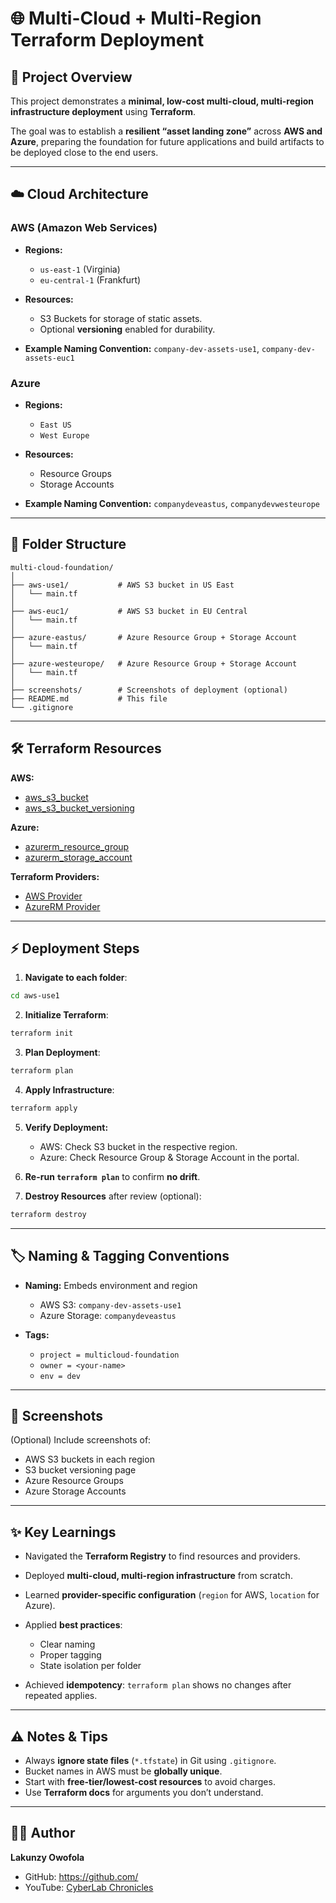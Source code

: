 # 🌐 Multi-Cloud + Multi-Region Terraform Deployment

## 🚀 Project Overview

This project demonstrates a **minimal, low-cost multi-cloud, multi-region infrastructure deployment** using **Terraform**.

The goal was to establish a **resilient “asset landing zone”** across **AWS and Azure**, preparing the foundation for future applications and build artifacts to be deployed close to the end users.

---

## ☁️ Cloud Architecture

### AWS (Amazon Web Services)

* **Regions:**

  * `us-east-1` (Virginia)
  * `eu-central-1` (Frankfurt)
* **Resources:**

  * S3 Buckets for storage of static assets.
  * Optional **versioning** enabled for durability.
* **Example Naming Convention:** `company-dev-assets-use1`, `company-dev-assets-euc1`

### Azure

* **Regions:**

  * `East US`
  * `West Europe`
* **Resources:**

  * Resource Groups
  * Storage Accounts
* **Example Naming Convention:** `companydeveastus`, `companydevwesteurope`

---

## 📂 Folder Structure

```
multi-cloud-foundation/
│
├── aws-use1/           # AWS S3 bucket in US East
│   └── main.tf
│
├── aws-euc1/           # AWS S3 bucket in EU Central
│   └── main.tf
│
├── azure-eastus/       # Azure Resource Group + Storage Account
│   └── main.tf
│
├── azure-westeurope/   # Azure Resource Group + Storage Account
│   └── main.tf
│
├── screenshots/        # Screenshots of deployment (optional)
├── README.md           # This file
└── .gitignore
```

---

## 🛠️ Terraform Resources

**AWS:**

* [aws_s3_bucket](https://registry.terraform.io/providers/hashicorp/aws/latest/docs/resources/s3_bucket)
* [aws_s3_bucket_versioning](https://registry.terraform.io/providers/hashicorp/aws/latest/docs/resources/s3_bucket_versioning)

**Azure:**

* [azurerm_resource_group](https://registry.terraform.io/providers/hashicorp/azurerm/latest/docs/resources/resource_group)
* [azurerm_storage_account](https://registry.terraform.io/providers/hashicorp/azurerm/latest/docs/resources/storage_account)

**Terraform Providers:**

* [AWS Provider](https://registry.terraform.io/providers/hashicorp/aws/latest/docs)
* [AzureRM Provider](https://registry.terraform.io/providers/hashicorp/azurerm/latest/docs)

---

## ⚡ Deployment Steps

1. **Navigate to each folder**:

```bash
cd aws-use1
```

2. **Initialize Terraform**:

```bash
terraform init
```

3. **Plan Deployment**:

```bash
terraform plan
```

4. **Apply Infrastructure**:

```bash
terraform apply
```

5. **Verify Deployment:**

   * AWS: Check S3 bucket in the respective region.
   * Azure: Check Resource Group & Storage Account in the portal.

6. **Re-run `terraform plan`** to confirm **no drift**.

7. **Destroy Resources** after review (optional):

```bash
terraform destroy
```

---

## 🏷️ Naming & Tagging Conventions

* **Naming:** Embeds environment and region

  * AWS S3: `company-dev-assets-use1`
  * Azure Storage: `companydeveastus`
* **Tags:**

  * `project = multicloud-foundation`
  * `owner = <your-name>`
  * `env = dev`

---

## 📸 Screenshots

(Optional) Include screenshots of:

* AWS S3 buckets in each region
* S3 bucket versioning page
* Azure Resource Groups
* Azure Storage Accounts

---

## ✨ Key Learnings

* Navigated the **Terraform Registry** to find resources and providers.
* Deployed **multi-cloud, multi-region infrastructure** from scratch.
* Learned **provider-specific configuration** (`region` for AWS, `location` for Azure).
* Applied **best practices**:

  * Clear naming
  * Proper tagging
  * State isolation per folder
* Achieved **idempotency**: `terraform plan` shows no changes after repeated applies.

---

## ⚠️ Notes & Tips

* Always **ignore state files** (`*.tfstate`) in Git using `.gitignore`.
* Bucket names in AWS must be **globally unique**.
* Start with **free-tier/lowest-cost resources** to avoid charges.
* Use **Terraform docs** for arguments you don’t understand.

---

## 👨‍💻 Author

**Lakunzy Owofola**

* GitHub: [https://github.com/<lakunzy7>](https://github.com/<lakunzy7>)
* YouTube: [CyberLab Chronicles](https://www.youtube.com/@CyberLabChronicles)
